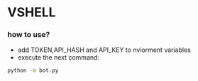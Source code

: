# VSHELL
### how to use?
- add TOKEN,API_HASH and API_KEY to nviorment variables
- execute the next command:
```bash
python -m bot.py
```
